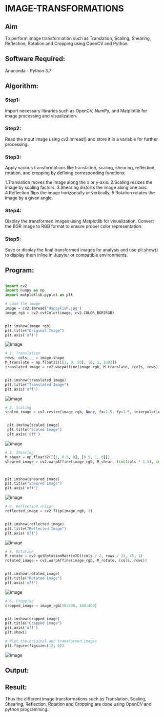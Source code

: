 # IMAGE-TRANSFORMATIONS


## Aim
To perform image transformation such as Translation, Scaling, Shearing, Reflection, Rotation and Cropping using OpenCV and Python.

## Software Required:
Anaconda - Python 3.7

## Algorithm:
### Step1:

Import necessary libraries such as OpenCV, NumPy, and Matplotlib for image processing and visualization.

### Step2:

Read the input image using cv2.imread() and store it in a variable for further processing.


### Step3:

Apply various transformations like translation, scaling, shearing, reflection, rotation, and cropping by defining corresponding functions:

1.Translation moves the image along the x or y-axis.
2.Scaling resizes the image by scaling factors.
3.Shearing distorts the image along one axis.
4.Reflection flips the image horizontally or vertically.
5.Rotation rotates the image by a given angle.

### Step4:
Display the transformed images using Matplotlib for visualization. Convert the BGR image to RGB format to ensure proper color representation.

### Step5:
Save or display the final transformed images for analysis and use plt.show() to display them inline in Jupyter or compatible environments.

## Program:

```python

import cv2
import numpy as np
import matplotlib.pyplot as plt

# Load the image
image = cv2.imread('HappyFish.jpg')
image_rgb = cv2.cvtColor(image, cv2.COLOR_BGR2RGB)


plt.imshow(image_rgb)
plt.title("Original Image")
plt.axis('off')
```
![image](https://github.com/user-attachments/assets/42c0ca8d-18bc-41a7-8fd9-7f4936a946e9)

```python
# 1. Translation
rows, cols, _ = image.shape
M_translate = np.float32([[1, 0, 50], [0, 1, 100]]) 
translated_image = cv2.warpAffine(image_rgb, M_translate, (cols, rows))


plt.imshow(translated_image)
plt.title("Translated Image")
plt.axis('off')
```
![image](https://github.com/user-attachments/assets/d707d756-e209-41ff-8ce7-d3c5f0105982)

```python
# 2. Scaling
scaled_image = cv2.resize(image_rgb, None, fx=1.5, fy=1.5, interpolation=cv2.INTER_LINEAR)


 plt.imshow(scaled_image)
 plt.title("Scaled Image")
 plt.axis('off')
```
![image](https://github.com/user-attachments/assets/a3739b8a-31ec-49f4-b6e0-d313cef55654)

```python
# 3. Shearing
M_shear = np.float32([[1, 0.5, 0], [0.5, 1, 0]])  
sheared_image = cv2.warpAffine(image_rgb, M_shear, (int(cols * 1.5), int(rows * 1.5)))



plt.imshow(sheared_image)
plt.title("Sheared Image")
plt.axis('off')
```
![image](https://github.com/user-attachments/assets/a11a9685-855b-41b3-9e88-f51959854335)

```python
# 4. Reflection (Flip)
reflected_image = cv2.flip(image_rgb, 1)


plt.imshow(reflected_image)
plt.title("Reflected Image")
plt.axis('off') 
```
![image](https://github.com/user-attachments/assets/fe29a331-3c3e-4887-9942-3398323857fe)

```python
# 5. Rotation
M_rotate = cv2.getRotationMatrix2D((cols / 2, rows / 2), 45, 1)  
rotated_image = cv2.warpAffine(image_rgb, M_rotate, (cols, rows))


plt.imshow(rotated_image)
plt.title("Rotated Image")
plt.axis('off')
```
![image](https://github.com/user-attachments/assets/f4cad551-f0eb-4ec9-919f-d8f41a5e5d6b)

```python
# 6. Cropping
cropped_image = image_rgb[50:300, 100:400]


plt.imshow(cropped_image)
plt.title("Cropped Image")
plt.axis('off')
plt.show()  

# Plot the original and transformed images
plt.figure(figsize=(12, 8))

```
![image](https://github.com/user-attachments/assets/8de19b7f-1b5b-4e84-8657-32c068a77993)


## Output:






## Result: 

Thus the different image transformations such as Translation, Scaling, Shearing, Reflection, Rotation and Cropping are done using OpenCV and python programming.
